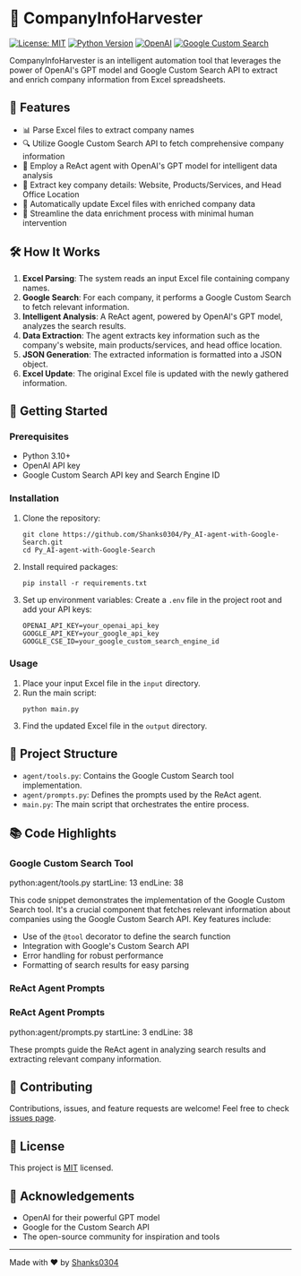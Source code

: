 # 🚀 CompanyInfoHarvester

[![License: MIT](https://img.shields.io/badge/License-MIT-yellow.svg)](https://opensource.org/licenses/MIT)
[![Python Version](https://img.shields.io/badge/python-3.10%2B-blue)](https://www.python.org/downloads/)
[![OpenAI](https://img.shields.io/badge/OpenAI-GPT--powered-brightgreen)](https://openai.com/)
[![Google Custom Search](https://img.shields.io/badge/Google-Custom%20Search%20API-4285F4)](https://developers.google.com/custom-search)

CompanyInfoHarvester is an intelligent automation tool that leverages the power of OpenAI's GPT model and Google Custom Search API to extract and enrich company information from Excel spreadsheets.

## 🌟 Features

- 📊 Parse Excel files to extract company names
- 🔍 Utilize Google Custom Search API to fetch comprehensive company information
- 🧠 Employ a ReAct agent with OpenAI's GPT model for intelligent data analysis
- 🏢 Extract key company details: Website, Products/Services, and Head Office Location
- 📝 Automatically update Excel files with enriched company data
- 🤖 Streamline the data enrichment process with minimal human intervention

## 🛠️ How It Works

1. **Excel Parsing**: The system reads an input Excel file containing company names.
2. **Google Search**: For each company, it performs a Google Custom Search to fetch relevant information.
3. **Intelligent Analysis**: A ReAct agent, powered by OpenAI's GPT model, analyzes the search results.
4. **Data Extraction**: The agent extracts key information such as the company's website, main products/services, and head office location.
5. **JSON Generation**: The extracted information is formatted into a JSON object.
6. **Excel Update**: The original Excel file is updated with the newly gathered information.

## 🚀 Getting Started

### Prerequisites

- Python 3.10+
- OpenAI API key
- Google Custom Search API key and Search Engine ID

### Installation

1. Clone the repository:
   ```
   git clone https://github.com/Shanks0304/Py_AI-agent-with-Google-Search.git
   cd Py_AI-agent-with-Google-Search
   ```

2. Install required packages:
   ```
   pip install -r requirements.txt
   ```

3. Set up environment variables:
   Create a `.env` file in the project root and add your API keys:
   ```
   OPENAI_API_KEY=your_openai_api_key
   GOOGLE_API_KEY=your_google_api_key
   GOOGLE_CSE_ID=your_google_custom_search_engine_id
   ```

### Usage

1. Place your input Excel file in the `input` directory.
2. Run the main script:
   ```
   python main.py
   ```
3. Find the updated Excel file in the `output` directory.

## 🧰 Project Structure

- `agent/tools.py`: Contains the Google Custom Search tool implementation.
- `agent/prompts.py`: Defines the prompts used by the ReAct agent.
- `main.py`: The main script that orchestrates the entire process.

## 📚 Code Highlights

### Google Custom Search Tool

python:agent/tools.py
startLine: 13
endLine: 38


This code snippet demonstrates the implementation of the Google Custom Search tool. It's a crucial component that fetches relevant information about companies using the Google Custom Search API. Key features include:

- Use of the `@tool` decorator to define the search function
- Integration with Google's Custom Search API
- Error handling for robust performance
- Formatting of search results for easy parsing

### ReAct Agent Prompts


### ReAct Agent Prompts

python:agent/prompts.py
startLine: 3
endLine: 38

These prompts guide the ReAct agent in analyzing search results and extracting relevant company information.

## 🤝 Contributing

Contributions, issues, and feature requests are welcome! Feel free to check [issues page](https://github.com/yourusername/CompanyInfoHarvester/issues).

## 📜 License

This project is [MIT](https://opensource.org/licenses/MIT) licensed.

## 🙏 Acknowledgements

- OpenAI for their powerful GPT model
- Google for the Custom Search API
- The open-source community for inspiration and tools

---

Made with ❤️ by [Shanks0304](https://github.com/Shanks0304)
